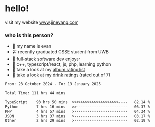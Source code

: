 # hello!

visit my website www.jinevang.com

### who is this person?
- 🦦 my name is evan                                                                  
- 🫒 recently graduated CSSE student from UWB
- 🥕 full-stack software dev enjoyer
- 🍚 c++, typescript/react, js, php, learning python
- 🎹 take a look at my [album rating list](https://bit.ly/albumratings)
- 🧋 take a look at my [drink ratings](https://bit.ly/drinkratings) (rated out of 7)

<!---
jinevang/jinevang is a ✨ special ✨ repository because its `README.md` (this file) appears on your GitHub profile.
You can click the Preview link to take a look at your changes.
--->
<!--START_SECTION:waka-->

```txt
From: 23 October 2024 - To: 13 January 2025

Total Time: 111 hrs 44 mins

TypeScript    93 hrs 50 mins  >>>>>>>>>>>>>>>>>>>>>----   82.14 %
Python        7 hrs 16 mins   >>-----------------------   06.37 %
PHP           4 hrs 57 mins   >------------------------   04.34 %
JSON          3 hrs 37 mins   >------------------------   03.17 %
Other         2 hrs 29 mins   >------------------------   02.19 %
```

<!--END_SECTION:waka-->
